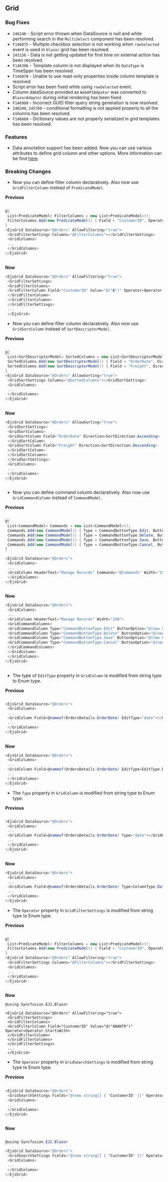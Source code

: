 

## Grid

### Bug Fixes

- `246248` - Script error thrown when DataSource is null and while performing search in the `MultiSelect` component has been resolved.
- `F146875` - Multiple checkbox selection is not working when `rowSelected` event is used in `blazor` grid has been resolved.
- `243156` - Data is not getting updated for first time on external action has been resolved.
- `F146396` - Template column is not displayed when its `DataType` is TimeSpan has been resolved.
- `F146078` - Unable to use read-only properties inside column template is resolved
- Script error has been fixed while using `rowSelected` event.
- Column dataSource provided as `WebAPIAdpator` was converted to `BlazorAdaptor` during initial rendering has been fixed.
- `F146980` - Incorrect GUID filter query string generation is now resolved.
- `240240`, `245760` - conditional formatting is not applied properly to all the columns has been resolved.
- `F146668` - Dictionary values are not properly serialized in grid templates has been resolved.

### Features

- Data annotation support has been added. Now you can use various attributes to define grid column and other options. More information can be find [here](https://ej2.syncfusion.com/blazor/documentation/grid/data-annotation/).

### Breaking Changes

- Now you can define filter column declaratively. Also now use `GridFilterColumn` instead of `PredicateModel`.
  
**Previous**
 
```csharp
 
@{
 List<PredicateModel> FilterColumns = new List<PredicateModel>();
 FilterColumns.Add(new PredicateModel() { Field = "CustomerID", Operator = Operator.StartsWith, Value = "ANANTR" });
}
<EjsGrid DataSource="@Orders" AllowFiltering="true">
 <GridFilterSettings Columns="@FilterColumns"></GridFilterSettings>
 <GridColumns>
 ...
 </GridColumns>
</EjsGrid>
 
```
 
**Now**
 
```csharp
<EjsGrid DataSource="@Orders" AllowFiltering="true">
 <GridFilterSettings>
 <GridFilterColumns>
 <GridFilterColumn Field="CustomerID" Value="@("A")" Operator=Operator.StartsWith>
 </GridFilterColumn>
 </GridFilterColumns>
 </GridFilterSettings> 
 ...
 </EjsGrid> 

```
 
- Now you can define filter column declaratively. Also now use `GridSortColumn` instead of `SortDescriptorModel`.
 
**Previous**
 
```csharp
 
@{
 List<SortDescriptorModel> SortedColumns = new List<SortDescriptorModel>();
 SortedColumns.Add(new SortDescriptorModel() { Field = "OrderDate", Direction = SortDirection.Ascending });
 SortedColumns.Add(new SortDescriptorModel() { Field = "Freight", Direction = SortDirection.Descending });
}
<EjsGrid DataSource="@Orders" AllowSorting="true">
 <GridSortSettings Columns="@SortedColumns"></GridSortSettings>
 <GridColumns>
 ...
 </GridColumns>
</EjsGrid>
 
```
 
**Now**
 
```csharp
<EjsGrid DataSource="@Orders" AllowSorting="true">
 <GridSortSettings>
 <GridSortColumns>
 <GridSortColumn Field="OrderDate" Direction=SortDirection.Ascending>
 </GridSortColumn>
 <GridSortColumn Field="Freight" Direction=SortDirection.Descending>
 </GridSortColumn>
 </GridSortColumns>
 </GridSortSettings>
 <GridColumns>
 ...
 </GridColumns>
</EjsGrid>
 
```
 
- Now you can define command column declaratively. Also now use `GridCommandColumn` instead of `CommandModel`.
 
**Previous**
 
```csharp
 
@{
 List<CommandModel> Commands = new List<CommandModel>();
 Commands.Add(new CommandModel() { Type = CommandButtonType.Edit, ButtonOption = new CommandButtonOptions() { IconCss = "e-icons e-edit", CssClass = "e-flat" } });
 Commands.Add(new CommandModel() { Type = CommandButtonType.Delete, ButtonOption = new CommandButtonOptions() { IconCss = "e-icons e-delete", CssClass = "e-flat" } });
 Commands.Add(new CommandModel() { Type = CommandButtonType.Save, ButtonOption = new CommandButtonOptions() { IconCss = "e-icons e-save", CssClass = "e-flat" } });
 Commands.Add(new CommandModel() { Type = CommandButtonType.Cancel, ButtonOption = new CommandButtonOptions() { IconCss = "e-icons e-cancel", CssClass = "e-flat" } });
}
 
<EjsGrid DataSource="@Orders">
 <GridColumns>
 ...
 <GridColumn HeaderText="Manage Records" Commands="@Commands" Width="150"></GridColumn>
 </GridColumns>
</EjsGrid>
 
```
 
**Now**
 
```csharp
<EjsGrid DataSource="@Orders">
 <GridColumns>
 ...
 <GridColumn HeaderText="Manage Records" Width="150">
 <GridCommandColumns>
 <GridCommandColumn Type="CommandButtonType.Edit" ButtonOption="@(new CommandButtonOptions() { IconCss = "e-icons e-edit", CssClass = "e-flat" })"></GridCommandColumn>
 <GridCommandColumn Type="CommandButtonType.Delete" ButtonOption="@(new CommandButtonOptions() { IconCss = "e-icons e-delete", CssClass = "e-flat" })"></GridCommandColumn>
 <GridCommandColumn Type="CommandButtonType.Save" ButtonOption="@(new CommandButtonOptions() { IconCss = "e-icons e-update", CssClass = "e-flat" })"></GridCommandColumn>
 <GridCommandColumn Type="CommandButtonType.Cancel" ButtonOption="@(new CommandButtonOptions() { IconCss = "e-icons e-cancel-icon", CssClass = "e-flat" })"></GridCommandColumn>
 </GridCommandColumns>
 </GridColumn>
 </GridColumns>
</EjsGrid>
 
```

- The type of `EditType` property in `GridColumn` is modified from string type to Enum type.
 
**Previous**
 
```csharp

<EjsGrid DataSource="@Orders">
 <GridColumns>
 ...
 <GridColumn Field=@nameof(OrdersDetails.OrderDate) EditType="date"></GridColumn>
 ...
 </GridColumns>
</EjsGrid>
 
```
 
**Now**
 
```csharp
<EjsGrid DataSource="@Orders">
 <GridColumns>
 ...
 <GridColumn Field=@nameof(OrdersDetails.OrderDate) EditType=EditType.Date></GridColumn>
 ...
 </GridColumns>
</EjsGrid>
```

- The `Type` property in `GridColumn` is modified from string type to Enum type.
 
**Previous**
 
```csharp

<EjsGrid DataSource="@Orders">
 <GridColumns>
 ...
 <GridColumn Field=@nameof(OrdersDetails.OrderDate) Type="date"></GridColumn>
 ...
 </GridColumns>
</EjsGrid>
 
```
 
**Now**
 
```csharp
<EjsGrid DataSource="@Orders">
 <GridColumns>
 ...
 <GridColumn Field=@nameof(OrdersDetails.OrderDate) Type=ColumnType.Date></GridColumn>
 ...
 </GridColumns>
</EjsGrid>
```

- The `Operator` property in `GridFilterSettings` is modified from string type to Enum type.
 
**Previous**
 
```csharp
 
@{
 List<PredicateModel> FilterColumns = new List<PredicateModel>();
 FilterColumns.Add(new PredicateModel() { Field = "CustomerID", Operator = "StartsWith", Value = "ANANTR" });
}
<EjsGrid DataSource="@Orders" AllowFiltering="true">
 <GridFilterSettings Columns="@FilterColumns"></GridFilterSettings>
 <GridColumns>
 ...
 </GridColumns>
</EjsGrid>
 
```
 
**Now**
 
```cshtml
@using Syncfusion.EJ2.Blazor

<EjsGrid DataSource="@Orders" AllowFiltering="true">
 <GridFilterSettings>
 <GridFilterColumns>
 <GridFilterColumn Field="CustomerID" Value="@("ANANTR")" Operator=Operator.StartsWith>
 </GridFilterColumn>
 </GridFilterColumns>
 </GridFilterSettings> 
 ...
 </EjsGrid> 

```
- The `Operator` property in `GridSearchSettings` is modified from string type to Enum type.
 
**Previous**
 
```csharp
 
<EjsGrid DataSource="@Orders">
 <GridSearchSettings Fields="@(new string[] { "CustomerID" })" Operator="Contains" Key="anton"></GridSearchSettings>
 <GridColumns>
 ...
 </GridColumns>
</EjsGrid>
 
```
 
**Now**
 
```csharp

@using Syncfusion.EJ2.Blazor

<EjsGrid DataSource="@Orders">
 <GridSearchSettings Fields="@(new string[] { "CustomerID" })" Operator= Operator.Contains Key="anton"></GridSearchSettings>
 <GridColumns>
 ...
 </GridColumns>
</EjsGrid>

```

